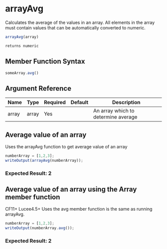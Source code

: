 # arrayAvg

 Calculates the average of the values in an array.
 All elements in the array must contain values that can be
 automatically converted to numeric.

```javascript
arrayAvg(array)
```

```javascript
returns numeric
```

## Member Function Syntax

```javascript
someArray.avg()
```

## Argument Reference

| Name | Type | Required | Default | Description |
| --- | --- | --- | --- | --- |
| array | array | Yes |  | An array which to determine average |

## Average value of an array

Uses the arrayAvg function to get average value of an array

```javascript
numberArray = [1,2,3];
writeOutput(arrayAvg(numberArray));
```

### Expected Result: 2

## Average value of an array using the Array member function

CF11+ Lucee4.5+ Uses the avg member function is the same as running arrayAvg.

```javascript
numberArray = [1,2,3];
writeOutput(numberArray.avg());
```

### Expected Result: 2
